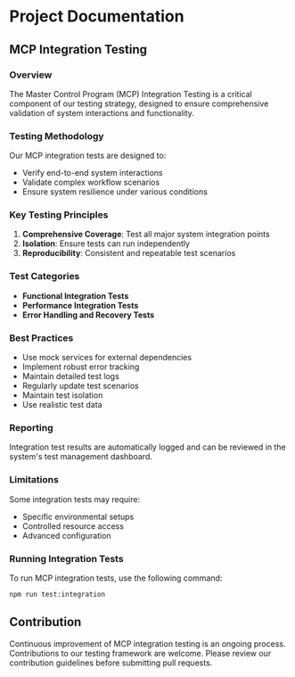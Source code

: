 # Project Documentation

## MCP Integration Testing

### Overview
The Master Control Program (MCP) Integration Testing is a critical component of our testing strategy, designed to ensure comprehensive validation of system interactions and functionality.

### Testing Methodology
Our MCP integration tests are designed to:
- Verify end-to-end system interactions
- Validate complex workflow scenarios
- Ensure system resilience under various conditions

### Key Testing Principles
1. **Comprehensive Coverage**: Test all major system integration points
2. **Isolation**: Ensure tests can run independently
3. **Reproducibility**: Consistent and repeatable test scenarios

### Test Categories
- **Functional Integration Tests**
- **Performance Integration Tests**
- **Error Handling and Recovery Tests**

### Best Practices
- Use mock services for external dependencies
- Implement robust error tracking
- Maintain detailed test logs
- Regularly update test scenarios
- Maintain test isolation
- Use realistic test data

### Reporting
Integration test results are automatically logged and can be reviewed in the system's test management dashboard.

### Limitations
Some integration tests may require:
- Specific environmental setups
- Controlled resource access
- Advanced configuration

### Running Integration Tests
To run MCP integration tests, use the following command:
```bash
npm run test:integration
```

## Contribution
Continuous improvement of MCP integration testing is an ongoing process. Contributions to our testing framework are welcome. Please review our contribution guidelines before submitting pull requests.